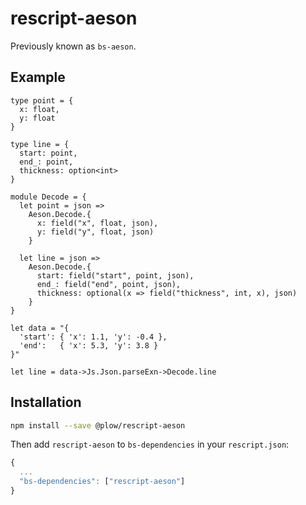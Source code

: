 # rescript-aeson

Previously known as `bs-aeson`.

## Example

```rescript
type point = {
  x: float,
  y: float
}

type line = {
  start: point,
  end_: point,
  thickness: option<int>
}

module Decode = {
  let point = json =>
    Aeson.Decode.{
      x: field("x", float, json),
      y: field("y", float, json)
    }

  let line = json =>
    Aeson.Decode.{
      start: field("start", point, json),
      end_: field("end", point, json),
      thickness: optional(x => field("thickness", int, x), json)
    }
}

let data = "{
  'start': { 'x': 1.1, 'y': -0.4 },
  'end':   { 'x': 5.3, 'y': 3.8 }
}"

let line = data->Js.Json.parseExn->Decode.line
```

## Installation

```sh
npm install --save @plow/rescript-aeson
```

Then add `rescript-aeson` to `bs-dependencies` in your `rescript.json`:
```js
{
  ...
  "bs-dependencies": ["rescript-aeson"]
}
```
